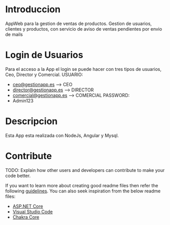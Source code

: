 # Introduccion

AppWeb para la gestion de ventas de productos. Gestion de usuarios, clientes y productos, con servicio de aviso de ventas pendientes por envio de mails

# Login de Usuarios

Para el acceso a la App el login se puede hacer con tres tipos de usuarios, Ceo, Director y Comercial.
USUARIO:

- ceo@gestionapp.es --> CEO
- director@gestionapp.es --> DIRECTOR
- comercial@gestionapp.es --> COMERCIAL
  PASSWORD:
- Admin123

# Descripcion

Esta App esta realizada con NodeJs, Angular y Mysql.

# Contribute

TODO: Explain how other users and developers can contribute to make your code better.

If you want to learn more about creating good readme files then refer the following [guidelines](https://docs.microsoft.com/en-us/azure/devops/repos/git/create-a-readme?view=azure-devops). You can also seek inspiration from the below readme files:

- [ASP.NET Core](https://github.com/aspnet/Home)
- [Visual Studio Code](https://github.com/Microsoft/vscode)
- [Chakra Core](https://github.com/Microsoft/ChakraCore)
